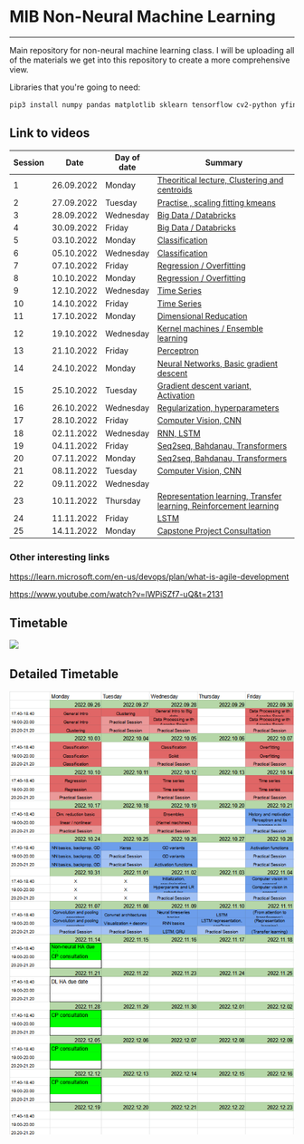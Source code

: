 # MIB Non-Neural Machine Learning
***
Main repository for non-neural machine learning class. I will be uploading all of the materials we get into this repository to create a more comprehensive view.

Libraries that you're going to need:
```bash
pip3 install numpy pandas matplotlib sklearn tensorflow cv2-python yfinance
```

## Link to videos
| Session | Date       | Day of date      |Summary |
|---------|------------|------------------|--------|
| 1       | 26.09.2022 | Monday|[Theoritical lecture, Clustering and centroids](https://www.youtube.com/watch?v=pubHlnOgNMc)  |
| 2       | 27.09.2022 | Tuesday|[Practise , scaling fitting kmeans](https://www.youtube.com/watch?v=nseEWZKazq0)             |
| 3       | 28.09.2022 | Wednesday|[Big Data / Databricks](https://www.youtube.com/watch?v=bcNsZh2joi8)                       |
| 4       | 30.09.2022 | Friday|[Big Data / Databricks](https://www.youtube.com/watch?v=zKcw12nz5pE)                          |
| 5       | 03.10.2022 | Monday|[Classification](https://www.youtube.com/watch?v=4207o7IyCUc)                                 |
| 6       | 05.10.2022 | Wednesday|[Classification](https://www.youtube.com/watch?v=d9Pf4t9WK5M)                              |
| 7       | 07.10.2022 | Friday|[Regression / Overfitting](https://www.youtube.com/watch?v=RItnh8IhBg8)                       |
| 8       | 10.10.2022 | Monday |[Regression / Overfitting](https://www.youtube.com/watch?v=LD0G_tTmZzo)                      |
| 9       | 12.10.2022 | Wednesday |[Time Series](https://www.youtube.com/watch?v=RuvXhDgo-xM)                                |
| 10      | 14.10.2022 | Friday|[Time Series](https://www.youtube.com/watch?v=O-GNPaHmXqY)                                    |
| 11      | 17.10.2022 | Monday|[Dimensional Reducation](https://www.youtube.com/watch?v=H6bRYhng6WY)                         |
| 12      | 19.10.2022 | Wednesday|[Kernel machines / Ensemble learning](https://www.youtube.com/watch?v=06hD6_JGSr4)         |
| 13      | 21.10.2022 | Friday|[Perceptron](https://www.youtube.com/watch?v=Y0wmMaoBA3Y)                                                        |
| 14      | 24.10.2022 | Monday|[Neural Networks, Basic gradient descent](https://www.youtube.com/watch?v=k01K-vwyjNs)                           |
| 15      | 25.10.2022 | Tuesday|[Gradient descent variant, Activation](https://www.youtube.com/watch?v=EJDxY87q56M)                             |
| 16      | 26.10.2022 | Wednesday|[Regularization, hyperparameters](https://www.youtube.com/watch?v=umrsECiWuB0)                                |
| 17      | 28.10.2022 | Friday|[Computer Vision, CNN](https://www.youtube.com/watch?v=umrsECiWuB0)                                              |
| 18      | 02.11.2022 | Wednesday|[RNN, LSTM](https://www.youtube.com/watch?v=fNMbTAR0bzE)                                                      |
| 19      | 04.11.2022 | Friday|[Seq2seq, Bahdanau, Transformers](https://www.youtube.com/watch?v=jPcMUZnSgX4)                                   |
| 20      | 07.11.2022 | Monday|[Seq2seq, Bahdanau, Transformers](https://www.youtube.com/watch?v=jOMIuF8ZYds)                                   |
| 21      | 08.11.2022 | Tuesday|[Computer Vision, CNN](https://www.youtube.com/watch?v=dMjj2Gr0U58)                                   |
| 22      | 09.11.2022 | Wednesday|[]()                                   |
| 23      | 10.11.2022 | Thursday|[Representation learning, Transfer learning, Reinforcement learning]()                                   |
| 24      | 11.11.2022 | Friday|[LSTM]()                                   |
| 25      | 14.11.2022 | Monday|[Capstone Project Consultation]()                                     |

### Other interesting links

https://learn.microsoft.com/en-us/devops/plan/what-is-agile-development

https://www.youtube.com/watch?v=lWPiSZf7-uQ&t=2131

## Timetable
![](https://justpaste.it/img/617e447d5b08d82456f7481e3c2d47fb.png)

## Detailed Timetable
<img title="detailed timetable" src="detailed_timetable.PNG">
